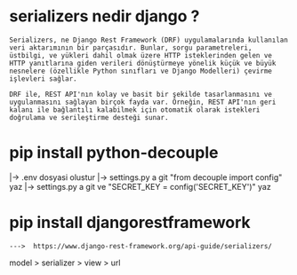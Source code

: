 # serializers nedir django ?
    Serializers, ne Django Rest Framework (DRF) uygulamalarında kullanılan veri aktarımının bir parçasıdır. Bunlar, sorgu parametreleri, üstbilgi, ve yükleri dahil olmak üzere HTTP isteklerinden gelen ve HTTP yanıtlarına giden verileri dönüştürmeye yönelik küçük ve büyük nesnelere (özellikle Python sınıfları ve Django Modelleri) çevirme işlevleri sağlar.

    DRF ile, REST API'nın kolay ve basit bir şekilde tasarlanmasını ve uygulanmasını sağlayan birçok fayda var. Örneğin, REST API'nın geri kalanı ile bağlantılı kalabilmek için otomatik olarak istekleri doğrulama ve serileştirme desteği sunar.


# pip install python-decouple
|-> .env dosyasi olustur
|-> settings.py a git "from decouple import config" yaz
|-> settings.py a git ve "SECRET_KEY = config('SECRET_KEY')" yaz 

# pip install djangorestframework

    --->  https://www.django-rest-framework.org/api-guide/serializers/

model > serializer > view > url